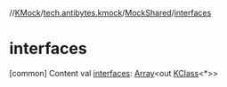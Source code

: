 //[KMock](../../../index.md)/[tech.antibytes.kmock](../index.md)/[MockShared](index.md)/[interfaces](interfaces.md)



# interfaces
[common]
Content
val [interfaces](interfaces.md): [Array](https://kotlinlang.org/api/latest/jvm/stdlib/kotlin/-array/index.html)<out [KClass](https://kotlinlang.org/api/latest/jvm/stdlib/kotlin.reflect/-k-class/index.html)<*>>
